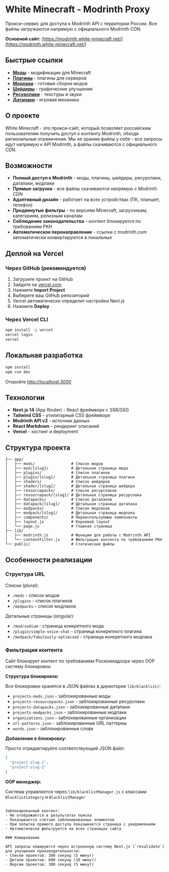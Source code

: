 # White Minecraft - Modrinth Proxy

Прокси-сервис для доступа к Modrinth API с территории России. Все файлы загружаются напрямую с официального Modrinth CDN.

**Основной сайт:** [https://modrinth.white-minecraft.net/](https://modrinth.white-minecraft.net/)

## Быстрые ссылки

- **[Моды](https://modrinth.white-minecraft.net/mods)** - модификации для Minecraft
- **[Плагины](https://modrinth.white-minecraft.net/plugins)** - плагины для серверов
- **[Модпаки](https://modrinth.white-minecraft.net/modpacks)** - готовые сборки модов
- **[Шейдеры](https://modrinth.white-minecraft.net/shaders)** - графические улучшения
- **[Ресурспаки](https://modrinth.white-minecraft.net/resourcepacks)** - текстуры и звуки
- **[Датапаки](https://modrinth.white-minecraft.net/datapacks)** - игровая механика

## О проекте

White Minecraft - это прокси-сайт, который позволяет российским пользователям получить доступ к контенту Modrinth, обходя региональные ограничения. Мы не храним файлы у себя - все запросы идут напрямую к API Modrinth, а файлы скачиваются с официального CDN.

## Возможности

- **Полный доступ к Modrinth** - моды, плагины, шейдеры, ресурспаки, датапаки, модпаки
- **Прямые загрузки** - все файлы скачиваются напрямую с Modrinth CDN
- **Адаптивный дизайн** - работает на всех устройствах (ПК, планшет, телефон)
- **Продвинутые фильтры** - по версиям Minecraft, загрузчикам, категориям, релизным каналам
- **Соблюдение законодательства** - контент блокируется по требованиям РКН
- **Автоматическое перенаправление** - ссылки с modrinth.com автоматически конвертируются в локальные

## Деплой на Vercel

### Через GitHub (рекомендуется)

1. Загрузите проект на GitHub
2. Зайдите на [vercel.com](https://vercel.com)
3. Нажмите **Import Project**
4. Выберите ваш GitHub репозиторий
5. Vercel автоматически определит настройки Next.js
6. Нажмите **Deploy**

### Через Vercel CLI

```bash
npm install -g vercel
vercel login
vercel
```

## Локальная разработка

```bash
npm install
npm run dev
```

Откройте [http://localhost:3000](http://localhost:3000)

## Технологии

- **Next.js 14** (App Router) - React фреймворк с SSR/SSG
- **Tailwind CSS** - утилитарный CSS фреймворк
- **Modrinth API v2** - источник данных
- **React Markdown** - рендеринг описаний
- **Vercel** - хостинг и deployment

## Структура проекта

```
├── app/
│   ├── mods/                # Список модов
│   ├── mod/[slug]/          # Детальная страница мода
│   ├── plugins/             # Список плагинов
│   ├── plugin/[slug]/       # Детальная страница плагина
│   ├── shaders/             # Список шейдеров
│   ├── shader/[slug]/       # Детальная страница шейдера
│   ├── resourcepacks/       # Список ресурспаков
│   ├── resourcepack/[slug]/ # Детальная страница ресурспака
│   ├── datapacks/           # Список датапаков
│   ├── datapack/[slug]/     # Детальная страница датапака
│   ├── modpacks/            # Список модпаков
│   ├── modpack/[slug]/      # Детальная страница модпака
│   ├── components/          # Переиспользуемые компоненты
│   ├── layout.js            # Корневой layout
│   └── page.js              # Главная страница
├── lib/
│   ├── modrinth.js          # Функции для работы с Modrinth API
│   └── contentFilter.js     # Фильтрация контента по требованиям РКН
└── public/                  # Статические файлы
```

## Особенности реализации

### Структура URL

Списки (plural):
- `/mods` - список модов
- `/plugins` - список плагинов
- `/modpacks` - список модпаков

Детальные страницы (singular):
- `/mod/sodium` - страница конкретного мода
- `/plugin/simple-voice-chat` - страница конкретного плагина
- `/modpack/fabulously-optimized` - страница конкретного модпака

### Фильтрация контента

Сайт блокирует контент по требованиям Роскомнадзора через OOP систему блокировок.

**Структура блокировок:**

Все блокировки хранятся в JSON файлах в директории `lib/blacklist/`:
- `projects-mods.json` - заблокированные моды
- `projects-resourcepacks.json` - заблокированные ресурспаки  
- `projects-datapacks.json` - заблокированные датапаки
- `projects-modpacks.json` - заблокированные модпаки
- `organizations.json` - заблокированные организации
- `url-patterns.json` - заблокированные URL паттерны
- `words.json` - заблокированные слова

**Добавление в блокировку:**

Просто отредактируйте соответствующий JSON файл:
```json
[
  "project-slug-1",
  "project-slug-2"
]
```

**OOP менеджер:**

Система управляется через `lib/blacklistManager.js` с классами `BlacklistCategory` и `BlacklistManager`
```

Заблокированный контент:
- Не отображается в результатах поиска
- Показывается счетчик заблокированных элементов
- При попытке прямого доступа показывается страница с уведомлением
- Автоматически фильтруется на всех страницах сайта

### Кеширование

API запросы кешируются через встроенную систему Next.js (`revalidate`) для улучшения производительности:
- Списки проектов: 300 секунд (5 минут)
- Детали проектов: 600 секунд (10 минут)
- Версии проектов: 300 секунд (5 минут)

